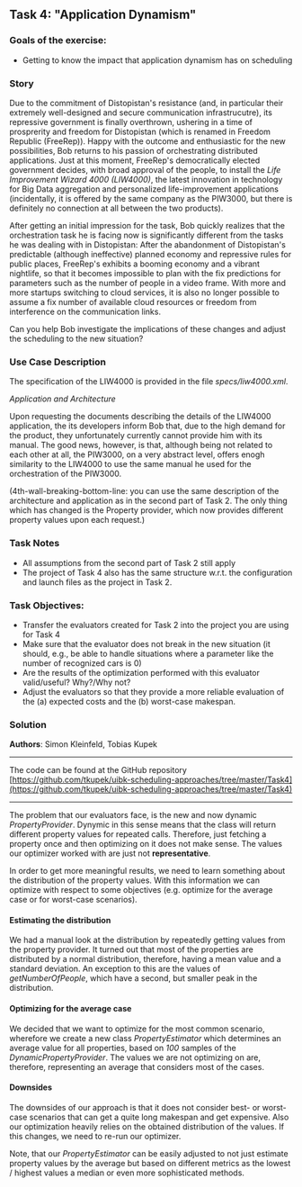 ## Task 4: "Application Dynamism"

### Goals of the exercise:

* Getting to know the impact that application dynamism has on scheduling

### Story

Due to the commitment of Distopistan's resistance (and, in particular their extremely well-designed and secure
communication infrastrucutre), its repressive government is finally overthrown, ushering in a time of prosprerity and
freedom for Distopistan (which is renamed in Freedom Republic (FreeRep)). Happy with the outcome and enthusiastic for
the new possibilities, Bob returns to his passion of orchestrating distributed applications. Just at this moment,
FreeRep's democratically elected government decides, with broad approval of the people, to install the _Life Improvement
Wizard 4000 (LIW4000)_, the latest innovation in technology for Big Data aggregation and personalized life-improvement
applications (incidentally, it is offered by the same company as the PIW3000, but there is definitely no connection at
all between the two products).

After getting an initial impression for the task, Bob quickly realizes that the orchestration task he is facing now is
significantly different from the tasks he was dealing with in Distopistan: After the abandonment of Distopistan's
predictable (although ineffective) planned economy and repressive rules for public places, FreeRep's exhibits a booming
economy and a vibrant nightlife, so that it becomes impossible to plan with the fix predictions for parameters such as
the number of people in a video frame. With more and more startups switching to cloud services, it is also no longer
possible to assume a fix number of available cloud resources or freedom from interference on the communication links.

Can you help Bob investigate the implications of these changes and adjust the scheduling to the new situation?

### Use Case Description

The specification of the LIW4000 is provided in the file _specs/liw4000.xml_.

*Application and Architecture*

Upon requesting the documents describing the details of the LIW4000 application, the its developers inform Bob that, due
to the high demand for the product, they unfortunately currently cannot provide him with its manual. The good news,
however, is that, although being not related to each other at all, the PIW3000, on a very abstract level, offers enogh
similarity to the LIW4000 to use the same manual he used for the orchestration of the PIW3000.

(4th-wall-breaking-bottom-line: you can use the same description of the architecture and application as in the second
part of Task 2. The only thing which has changed is the Property provider, which now provides different property values
upon each request.)

### Task Notes

- All assumptions from the second part of Task 2 still apply
- The project of Task 4 also has the same structure w.r.t. the configuration and launch files as the project in Task 2.

### Task Objectives:

- Transfer the evaluators created for Task 2 into the project you are using for Task 4
- Make sure that the evaluator does not break in the new situation (it should, e.g., be able to handle situations where
  a parameter like the number of recognized cars is 0)
- Are the results of the optimization performed with this evaluator valid/useful? Why?/Why not?
- Adjust the evaluators so that they provide a more reliable evaluation of the (a) expected costs and the (b) worst-case
  makespan.

### Solution

**Authors**: Simon Kleinfeld, Tobias Kupek

---

The code can be found at the GitHub repository
[https://github.com/tkupek/uibk-scheduling-approaches/tree/master/Task4](https://github.com/tkupek/uibk-scheduling-approaches/tree/master/Task4)

---

The problem that our evaluators face, is the new and now dynamic _PropertyProvider_. Dynymic in this sense means that
the class will return different property values for repeated calls. Therefore, just fetching a property once and then
optimizing on it does not make sense. The values our optimizer worked with are just not **representative**.

In order to get more meaningful results, we need to learn something about the distribution of the property values. With
this information we can optimize with respect to some objectives (e.g. optimize for the average case or for worst-case
scenarios).

#### Estimating the distribution

We had a manual look at the distribution by repeatedly getting values from the property provider. It turned out that
most of the properties are distributed by a normal distribution, therefore, having a mean value and a standard
deviation. An exception to this are the values of _getNumberOfPeople_, which have a second, but smaller peak in the
distribution.

#### Optimizing for the average case

We decided that we want to optimize for the most common scenario, wherefore we create a new class _PropertyEstimator_
which determines an average value for all properties, based on *100* samples of the _DynamicPropertyProvider_. The
values we are not optimizing on are, therefore, representing an average that considers most of the cases.

#### Downsides

The downsides of our approach is that it does not consider best- or worst-case scenarios that can get a quite long
makespan and get expensive. Also our optimization heavily relies on the obtained distribution of the values. If this
changes, we need to re-run our optimizer.

Note, that our _PropertyEstimator_ can be easily adjusted to not just estimate property values by the average but based
on different metrics as the lowest / highest values a median or even more sophisticated methods.

